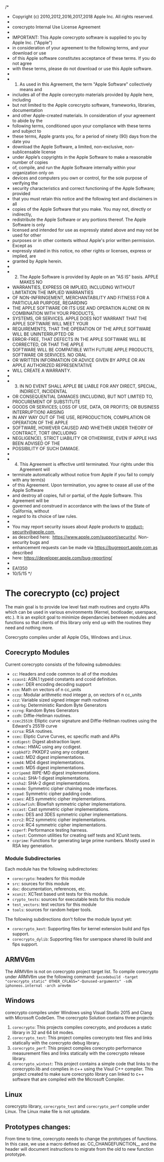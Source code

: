 /*
* Copyright (c) 2010,2012,2016,2017,2018 Apple Inc. All rights reserved.
*
* corecrypto Internal Use License Agreement
*
* IMPORTANT:  This Apple corecrypto software is supplied to you by Apple Inc. ("Apple")
* in consideration of your agreement to the following terms, and your download or use
* of this Apple software constitutes acceptance of these terms.  If you do not agree
* with these terms, please do not download or use this Apple software.
*
* 1.    As used in this Agreement, the term "Apple Software" collectively means and
* includes all of the Apple corecrypto materials provided by Apple here, including
* but not limited to the Apple corecrypto software, frameworks, libraries, documentation
* and other Apple-created materials. In consideration of your agreement to abide by the
* following terms, conditioned upon your compliance with these terms and subject to
* these terms, Apple grants you, for a period of ninety (90) days from the date you
* download the Apple Software, a limited, non-exclusive, non-sublicensable license
* under Apple’s copyrights in the Apple Software to make a reasonable number of copies
* of, compile, and run the Apple Software internally within your organization only on
* devices and computers you own or control, for the sole purpose of verifying the
* security characteristics and correct functioning of the Apple Software; provided
* that you must retain this notice and the following text and disclaimers in all
* copies of the Apple Software that you make. You may not, directly or indirectly,
* redistribute the Apple Software or any portions thereof. The Apple Software is only
* licensed and intended for use as expressly stated above and may not be used for other
* purposes or in other contexts without Apple's prior written permission.  Except as
* expressly stated in this notice, no other rights or licenses, express or implied, are
* granted by Apple herein.
*
* 2.    The Apple Software is provided by Apple on an "AS IS" basis.  APPLE MAKES NO
* WARRANTIES, EXPRESS OR IMPLIED, INCLUDING WITHOUT LIMITATION THE IMPLIED WARRANTIES
* OF NON-INFRINGEMENT, MERCHANTABILITY AND FITNESS FOR A PARTICULAR PURPOSE, REGARDING
* THE APPLE SOFTWARE OR ITS USE AND OPERATION ALONE OR IN COMBINATION WITH YOUR PRODUCTS,
* SYSTEMS, OR SERVICES. APPLE DOES NOT WARRANT THAT THE APPLE SOFTWARE WILL MEET YOUR
* REQUIREMENTS, THAT THE OPERATION OF THE APPLE SOFTWARE WILL BE UNINTERRUPTED OR
* ERROR-FREE, THAT DEFECTS IN THE APPLE SOFTWARE WILL BE CORRECTED, OR THAT THE APPLE
* SOFTWARE WILL BE COMPATIBLE WITH FUTURE APPLE PRODUCTS, SOFTWARE OR SERVICES. NO ORAL
* OR WRITTEN INFORMATION OR ADVICE GIVEN BY APPLE OR AN APPLE AUTHORIZED REPRESENTATIVE
* WILL CREATE A WARRANTY.
*
* 3.    IN NO EVENT SHALL APPLE BE LIABLE FOR ANY DIRECT, SPECIAL, INDIRECT, INCIDENTAL
* OR CONSEQUENTIAL DAMAGES (INCLUDING, BUT NOT LIMITED TO, PROCUREMENT OF SUBSTITUTE
* GOODS OR SERVICES; LOSS OF USE, DATA, OR PROFITS; OR BUSINESS INTERRUPTION) ARISING
* IN ANY WAY OUT OF THE USE, REPRODUCTION, COMPILATION OR OPERATION OF THE APPLE
* SOFTWARE, HOWEVER CAUSED AND WHETHER UNDER THEORY OF CONTRACT, TORT (INCLUDING
* NEGLIGENCE), STRICT LIABILITY OR OTHERWISE, EVEN IF APPLE HAS BEEN ADVISED OF THE
* POSSIBILITY OF SUCH DAMAGE.
*
* 4.    This Agreement is effective until terminated. Your rights under this Agreement will
* terminate automatically without notice from Apple if you fail to comply with any term(s)
* of this Agreement.  Upon termination, you agree to cease all use of the Apple Software
* and destroy all copies, full or partial, of the Apple Software. This Agreement will be
* governed and construed in accordance with the laws of the State of California, without
* regard to its choice of law rules.
*
* You may report security issues about Apple products to product-security@apple.com,
* as described here:  https://www.apple.com/support/security/.  Non-security bugs and
* enhancement requests can be made via https://bugreport.apple.com as described
* here: https://developer.apple.com/bug-reporting/
*
* EA1350
* 10/5/15
*/

The corecrypto (cc) project
===========================

The main goal is to provide low level fast math routines and crypto APIs which
can be used in various environments (Kernel, bootloader, userspace, etc.).  It
is an explicit goal to minimize dependancies between modules and functions so
that clients of this library only end up with the routines they need and
nothing more.

Corecrypto compiles under all Apple OSs, Windows and Linux.

Corecrypto Modules
------------------

Current corecrypto consists of the following submodules:

* `cc`:			  Headers and code common to all of the modules
* `ccasn1`:		  ASN.1 typeid constants and ccoid definition.
* `ccder`:		  DER encoding decoding support
* `ccn`:		  Math on vectors of n cc_units
* `cczp`:		  Modular arithmetic mod integer p, on vectors of n cc_units
* `ccz`:          Variable sized signed integer math routines
* `ccdrbg`:       Deterministic Random Byte Generators
* `ccrng`:        Random Bytes Generators
* `ccdh`:         Diffie-Hellman routines.
* `ccec25519`:    Elliptic curve signature and Diffie-Hellman routines using the Edward's 25519 curve
* `ccrsa`:        RSA routines.
* `ccec`:         Eliptic Curve Curves, ec specific math and APIs
* `ccdigest`:     Digest abstraction layer.
* `cchmac`:       HMAC using any ccdigest.
* `ccpbkdf2`:     PKKDF2 using any ccdigest.
* `ccmd2`:        MD2 digest implementations.
* `ccmd4`:        MD4 digest implementations.
* `ccmd5`:        MD5 digest implementations.
* `ccripemd`:     RIPE-MD digest implementations.
* `ccsha1`:       SHA-1 digest implementations.
* `ccsha2`:       SHA-2 digest implementations.
* `ccmode`:       Symmetric cipher chaining mode interfaces.
* `ccpad`:        Symmetric cipher padding code.
* `ccaes`:        AES symmetric cipher implementations.
* `ccblowfish`:   Blowfish symmetric cipher implementations.
* `cccast`:       Cast symmetric cipher implementations.
* `ccdes`:        DES and 3DES symmetric cipher implementations.
* `ccrc2`:        RC2 symmetric cipher implementations.
* `ccrc4`:        RC4 symmetric cipher implementations.
* `ccperf`:       Performance testing harness.
* `cctest`:       Common utilities for creating self tests and XCunit tests.
* `ccprime`:      Functions for generating large prime numbers. Mostly used in RSA key generation.

### Module Subdirectories

Each module has the following subdirectories:

* `corecrypto`:     headers for this module
* `src`:            sources for this module
* `doc`:            documentation, references, etc.
* `xcunit`:         XCTest based unit tests for this module.
* `crypto_tests`:   sources for executable tests for this module
* `test_vectors`:   test vectors for this module
* `tools`:          sources for random helper tools.

The following subdirections don't follow the module layout yet:

* `corecrypto_kext`:   Supporting files for kernel extension build and fips support.
* `corecrypto_dylib`:  Supporting files for userspace shared lib build and fips support.

ARMV6m
------
The ARMV6m is not on corecrypto project target list. To compile corecrypto under ARMV6m use the following command:
`$xcodebuild -target "corecrypto_static" OTHER_CFLAGS="-Qunused-arguments" -sdk iphoneos.internal -arch armv6m`


Windows
-------
corecrypto compiles under Windows using Visual Studio 2015 and Clang with Microsoft CodeGen. The corecrypto Solution contains three projects:

1. `corecrypto`: This projects compiles corecrypto, and produces a static library in 32 and 64 bit modes.
2. `corecrypto_test`: This project compiles corecrypto test files and links statically with the corecrypto debug library.
3. `corecrypto_perf`: This project compiles corecrypto performance measurement files and links statically with the corecrypto release library.
4. `corecrypto_wintest`: This project contains a simple code that links to the corecrypto.lib and complies in c++ using the Visul C++ compiler. This project created to
   make sure corecrypto library can linked to c++ software that are compiled with the Microsoft Compiler.

Linux
-----
corecrypto library, `corecrypto_test` and  `corecrypto_perf` complie under Linux. The Linux make file is not uptodate. 

Prototypes changes:
-------------------
From time to time, corecrypto needs to change the prototypes of functions.
In this case, we use a macro defined as:
CC_CHANGEFUNCTION_<radar>_<function name>
and the header will document instructions to migrate from the old to new function prototype.



